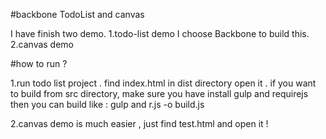 #backbone TodoList and canvas

I have finish two demo.
    1.todo-list demo I choose Backbone to build this.
    2.canvas demo

#how to run ?

1.run todo list project . find index.html in dist directory open it .
    if you want to build from src directory, make sure you have install gulp and requirejs
    then you can build like : gulp and r.js -o build.js

2.canvas demo is much easier , just find test.html and open it !
